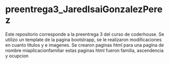 # preentrega3_JaredIsaiGonzalezPerez

Este repositorio corresponde a la preentrega 3 del curso de coderhouse. 
Se utilizo un template de la pagina bootstrapp, se le realizaron modificaciones en cuanto titulos y e imagenes. 
Se crearon paginas html para una pagina de nombre miaplicacionfamiliar
estas paginas html fueron familia, ascendencia y ocupcion
